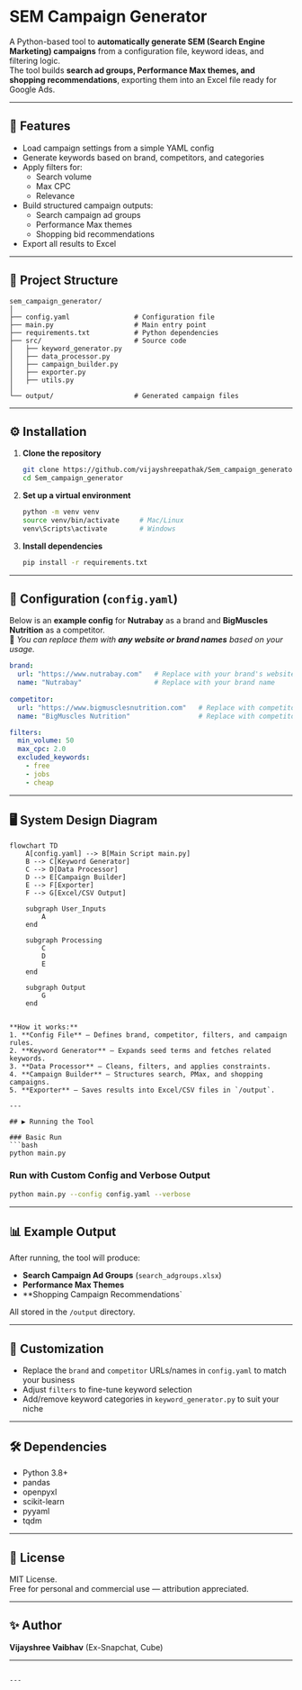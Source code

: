 # SEM Campaign Generator

A Python-based tool to **automatically generate SEM (Search Engine Marketing) campaigns** from a configuration file, keyword ideas, and filtering logic.  
The tool builds **search ad groups, Performance Max themes, and shopping recommendations**, exporting them into an Excel file ready for Google Ads.

---

## 📌 Features
- Load campaign settings from a simple YAML config
- Generate keywords based on brand, competitors, and categories
- Apply filters for:
  - Search volume
  - Max CPC
  - Relevance
- Build structured campaign outputs:
  - Search campaign ad groups
  - Performance Max themes
  - Shopping bid recommendations
- Export all results to Excel

---

## 📂 Project Structure
```
sem_campaign_generator/
│
├── config.yaml                # Configuration file
├── main.py                    # Main entry point
├── requirements.txt           # Python dependencies
├── src/                       # Source code
│   ├── keyword_generator.py
│   ├── data_processor.py
│   ├── campaign_builder.py
│   ├── exporter.py
│   ├── utils.py
│
└── output/                    # Generated campaign files
```

---

## ⚙️ Installation

1. **Clone the repository**
   ```bash
   git clone https://github.com/vijayshreepathak/Sem_campaign_generator.git
   cd Sem_campaign_generator

2. **Set up a virtual environment**
   ```bash
   python -m venv venv
   source venv/bin/activate     # Mac/Linux
   venv\Scripts\activate        # Windows
   ```

3. **Install dependencies**
   ```bash
   pip install -r requirements.txt
   ```

---

## 📝 Configuration (`config.yaml`)

Below is an **example config** for **Nutrabay** as a brand and **BigMuscles Nutrition** as a competitor.  
📌 *You can replace them with **any website or brand names** based on your usage.*

```yaml
brand:
  url: "https://www.nutrabay.com"   # Replace with your brand's website
  name: "Nutrabay"                  # Replace with your brand name
  
competitor:
  url: "https://www.bigmusclesnutrition.com"   # Replace with competitor's website
  name: "BigMuscles Nutrition"                 # Replace with competitor name

filters:
  min_volume: 50
  max_cpc: 2.0
  excluded_keywords:
    - free
    - jobs
    - cheap
```

---
## 🖥 System Design Diagram

```mermaid
flowchart TD
    A[config.yaml] --> B[Main Script main.py]
    B --> C[Keyword Generator]
    C --> D[Data Processor]
    D --> E[Campaign Builder]
    E --> F[Exporter]
    F --> G[Excel/CSV Output]

    subgraph User_Inputs
        A
    end

    subgraph Processing
        C
        D
        E
    end

    subgraph Output
        G
    end


**How it works:**
1. **Config File** — Defines brand, competitor, filters, and campaign rules.
2. **Keyword Generator** — Expands seed terms and fetches related keywords.
3. **Data Processor** — Cleans, filters, and applies constraints.
4. **Campaign Builder** — Structures search, PMax, and shopping campaigns.
5. **Exporter** — Saves results into Excel/CSV files in `/output`.

---

## ▶️ Running the Tool

### Basic Run
```bash
python main.py
```

### Run with Custom Config and Verbose Output
```bash
python main.py --config config.yaml --verbose
```

---

## 📊 Example Output

After running, the tool will produce:
- **Search Campaign Ad Groups** (`search_adgroups.xlsx`)
- **Performance Max Themes**
- **Shopping Campaign Recommendations`

All stored in the `/output` directory.

---

## 🚀 Customization
- Replace the `brand` and `competitor` URLs/names in `config.yaml` to match your business
- Adjust `filters` to fine-tune keyword selection
- Add/remove keyword categories in `keyword_generator.py` to suit your niche

---

## 🛠 Dependencies
- Python 3.8+
- pandas
- openpyxl
- scikit-learn
- pyyaml
- tqdm

---

## 📄 License
MIT License.  
Free for personal and commercial use — attribution appreciated.

---

## ✨ Author
**Vijayshree Vaibhav** (Ex-Snapchat, Cube)

---
```

---
